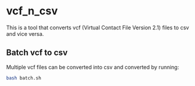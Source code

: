# vcf_n_csv

This is a tool that converts vcf (Virtual Contact File Version 2.1) files to csv and vice versa.

## Batch vcf to csv

Multiple vcf files can be converted into csv and converted by running:
```bash
bash batch.sh
```

